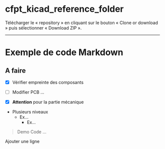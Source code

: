 # cfpt_kicad_reference_folder

Télécharger le « repository » en cliquant sur le bouton « Clone or download » puis sélectionner « Download ZIP ».

___

# Exemple de code Markdown

## A faire

- [x] Vérifier empreinte des composants
- [ ] Modifier PCB ...
- [x] **Attention** pour la partie mécanique


* Plusieurs niveaux
   * Ex...
      * Ex...

> Demo Code
> ...	  

Ajouter une ligne
   

